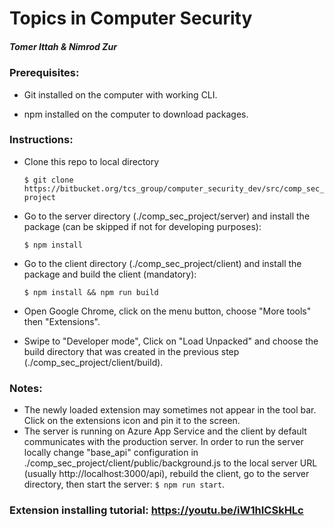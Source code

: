 # Topics in Computer Security

##### Tomer Ittah & Nimrod Zur

### Prerequisites:
- Git installed on the computer with working CLI.

- npm installed on the computer to download packages.


### Instructions:
- Clone this repo to local directory

  `$ git clone https://bitbucket.org/tcs_group/computer_security_dev/src/comp_sec_project`

- Go to the server directory (./comp_sec_project/server) and install the package (can be skipped if not for developing purposes):

	`$ npm install`

- Go to the client directory (./comp_sec_project/client) and install the package and build the client (mandatory):

	`$ npm install && npm run build`

- Open Google Chrome, click on the menu button, choose "More tools" then "Extensions".

- Swipe to "Developer mode", Click on "Load Unpacked" and choose the build directory that was created in the previous step (./comp_sec_project/client/build).

### Notes:
- The newly loaded extension may sometimes not appear in the tool bar. Click on the extensions icon and pin it to the screen.
- The server is running on Azure App Service and the client by default communicates with the production server. In order to run the server locally change "base_api" configuration in ./comp_sec_project/client/public/background.js to the local server URL (usually http://localhost:3000/api), rebuild the client, go to the server directory, then start the server:
`$ npm run start`.


### Extension installing tutorial: https://youtu.be/iW1hICSkHLc
